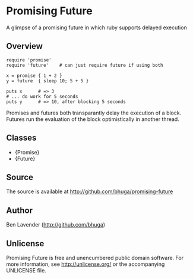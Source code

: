 # Promising Future
A glimpse of a promising future in which ruby supports delayed execution

## Overview

    require 'promise'
    require 'future'    # can just require future if using both

    x = promise { 1 + 2 }
    y = future  { sleep 10; 5 + 5 }

    puts x      # => 3
    # ... do work for 5 seconds
    puts y      # => 10, after blocking 5 seconds

Promises and futures both transparantly delay the execution of a block.
Futures run the evaluation of the block optimistically in another thread.

## Classes

 * {Promise}
 * {Future}

## Source
The source is available at <http://github.com/bhuga/promising-future>

## Author
Ben Lavender (http://github.com/bhuga)

## Unlicense
Promising Future is free and unencumbered public domain software. For more
information, see <http://unlicense.org/> or the accompanying UNLICENSE file.
